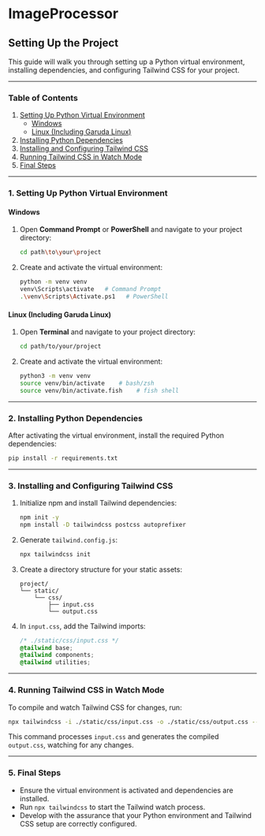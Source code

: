# ImageProcessor
## Setting Up the Project

This guide will walk you through setting up a Python virtual environment, installing dependencies, and configuring Tailwind CSS for your project.

---

### Table of Contents

1. [Setting Up Python Virtual Environment](#1-setting-up-python-virtual-environment)
   - [Windows](#windows)
   - [Linux (Including Garuda Linux)](#linux-including-garuda-linux)
2. [Installing Python Dependencies](#2-installing-python-dependencies)
3. [Installing and Configuring Tailwind CSS](#3-installing-and-configuring-tailwind-css)
4. [Running Tailwind CSS in Watch Mode](#4-running-tailwind-css-in-watch-mode)
5. [Final Steps](#5-final-steps)

---

### 1. Setting Up Python Virtual Environment

#### **Windows**

1. Open **Command Prompt** or **PowerShell** and navigate to your project directory:
   ```sh
   cd path\to\your\project
   ```
2. Create and activate the virtual environment:
   ```sh
   python -m venv venv
   venv\Scripts\activate   # Command Prompt
   .\venv\Scripts\Activate.ps1   # PowerShell
   ```

#### **Linux (Including Garuda Linux)**

1. Open **Terminal** and navigate to your project directory:
   ```sh
   cd path/to/your/project
   ```
2. Create and activate the virtual environment:
   ```sh
   python3 -m venv venv
   source venv/bin/activate    # bash/zsh
   source venv/bin/activate.fish    # fish shell
   ```

---

### 2. Installing Python Dependencies

After activating the virtual environment, install the required Python dependencies:
```sh
pip install -r requirements.txt
```

---

### 3. Installing and Configuring Tailwind CSS

1. Initialize npm and install Tailwind dependencies:
   ```sh
   npm init -y
   npm install -D tailwindcss postcss autoprefixer
   ```
2. Generate `tailwind.config.js`:
   ```sh
   npx tailwindcss init
   ```
3. Create a directory structure for your static assets:
   ```
   project/
   └── static/
       └── css/
           ├── input.css
           └── output.css
   ```
4. In `input.css`, add the Tailwind imports:
   ```css
   /* ./static/css/input.css */
   @tailwind base;
   @tailwind components;
   @tailwind utilities;
   ```

---

### 4. Running Tailwind CSS in Watch Mode

To compile and watch Tailwind CSS for changes, run:
```sh
npx tailwindcss -i ./static/css/input.css -o ./static/css/output.css --watch
```

This command processes `input.css` and generates the compiled `output.css`, watching for any changes.

---

### 5. Final Steps

- Ensure the virtual environment is activated and dependencies are installed.
- Run `npx tailwindcss` to start the Tailwind watch process.
- Develop with the assurance that your Python environment and Tailwind CSS setup are correctly configured.